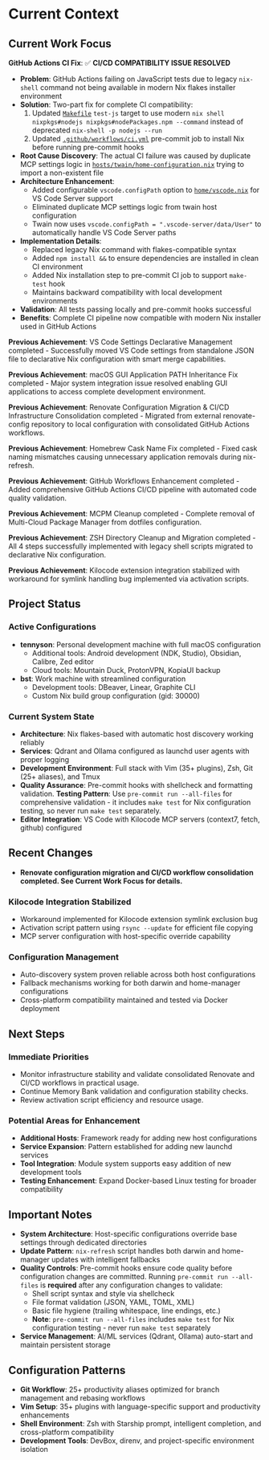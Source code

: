 # Current Context

## Current Work Focus

**GitHub Actions CI Fix**: ✅ **CI/CD COMPATIBILITY ISSUE RESOLVED**

- **Problem**: GitHub Actions failing on JavaScript tests due to legacy `nix-shell` command not being available in modern Nix flakes installer environment
- **Solution**: Two-part fix for complete CI compatibility:
  1. Updated [`Makefile`](Makefile:26) `test-js` target to use modern `nix shell nixpkgs#nodejs nixpkgs#nodePackages.npm --command` instead of deprecated `nix-shell -p nodejs --run`
  2. Updated [`.github/workflows/ci.yml`](.github/workflows/ci.yml:34) pre-commit job to install Nix before running pre-commit hooks
- **Root Cause Discovery**: The actual CI failure was caused by duplicate MCP settings logic in [`hosts/twain/home-configuration.nix`](hosts/twain/home-configuration.nix:5) trying to import a non-existent file
- **Architecture Enhancement**:
  - Added configurable `vscode.configPath` option to [`home/vscode.nix`](home/vscode.nix:125) for VS Code Server support
  - Eliminated duplicate MCP settings logic from twain host configuration
  - Twain now uses `vscode.configPath = ".vscode-server/data/User"` to automatically handle VS Code Server paths
- **Implementation Details**:
  - Replaced legacy Nix command with flakes-compatible syntax
  - Added `npm install &&` to ensure dependencies are installed in clean CI environment
  - Added Nix installation step to pre-commit CI job to support `make-test` hook
  - Maintains backward compatibility with local development environments
- **Validation**: All tests passing locally and pre-commit hooks successful
- **Benefits**: Complete CI pipeline now compatible with modern Nix installer used in GitHub Actions

**Previous Achievement**: VS Code Settings Declarative Management completed - Successfully moved VS Code settings from standalone JSON file to declarative Nix configuration with smart merge capabilities.

**Previous Achievement**: macOS GUI Application PATH Inheritance Fix completed - Major system integration issue resolved enabling GUI applications to access complete development environment.

**Previous Achievement**: Renovate Configuration Migration & CI/CD Infrastructure Consolidation completed - Migrated from external renovate-config repository to local configuration with consolidated GitHub Actions workflows.

**Previous Achievement**: Homebrew Cask Name Fix completed - Fixed cask naming mismatches causing unnecessary application removals during nix-refresh.

**Previous Achievement**: GitHub Workflows Enhancement completed - Added comprehensive GitHub Actions CI/CD pipeline with automated code quality validation.

**Previous Achievement**: MCPM Cleanup completed - Complete removal of Multi-Cloud Package Manager from dotfiles configuration.

**Previous Achievement**: ZSH Directory Cleanup and Migration completed - All 4 steps successfully implemented with legacy shell scripts migrated to declarative Nix configuration.

**Previous Achievement**: Kilocode extension integration stabilized with workaround for symlink handling bug implemented via activation scripts.

## Project Status

### Active Configurations

- **tennyson**: Personal development machine with full macOS configuration
  - Additional tools: Android development (NDK, Studio), Obsidian, Calibre, Zed editor
  - Cloud tools: Mountain Duck, ProtonVPN, KopiaUI backup
- **bst**: Work machine with streamlined configuration
  - Development tools: DBeaver, Linear, Graphite CLI
  - Custom Nix build group configuration (gid: 30000)

### Current System State

- **Architecture**: Nix flakes-based with automatic host discovery working reliably
- **Services**: Qdrant and Ollama configured as launchd user agents with proper logging
- **Development Environment**: Full stack with Vim (35+ plugins), Zsh, Git (25+ aliases), and Tmux
- **Quality Assurance**: Pre-commit hooks with shellcheck and formatting validation. **Testing Pattern**: Use `pre-commit run --all-files` for comprehensive validation - it includes `make test` for Nix configuration testing, so never run `make test` separately.
- **Editor Integration**: VS Code with Kilocode MCP servers (context7, fetch, github) configured

## Recent Changes

- **Renovate configuration migration and CI/CD workflow consolidation completed. See Current Work Focus for details.**

### Kilocode Integration Stabilized

- Workaround implemented for Kilocode extension symlink exclusion bug
- Activation script pattern using `rsync --update` for efficient file copying
- MCP server configuration with host-specific override capability

### Configuration Management

- Auto-discovery system proven reliable across both host configurations
- Fallback mechanisms working for both darwin and home-manager configurations
- Cross-platform compatibility maintained and tested via Docker deployment

## Next Steps

### Immediate Priorities

- Monitor infrastructure stability and validate consolidated Renovate and CI/CD workflows in practical usage.
- Continue Memory Bank validation and configuration stability checks.
- Review activation script efficiency and resource usage.

### Potential Areas for Enhancement

- **Additional Hosts**: Framework ready for adding new host configurations
- **Service Expansion**: Pattern established for adding new launchd services
- **Tool Integration**: Module system supports easy addition of new development tools
- **Testing Enhancement**: Expand Docker-based Linux testing for broader compatibility

## Important Notes

- **System Architecture**: Host-specific configurations override base settings through dedicated directories
- **Update Pattern**: `nix-refresh` script handles both darwin and home-manager updates with intelligent fallbacks
- **Quality Controls**: Pre-commit hooks ensure code quality before configuration changes are committed. Running `pre-commit run --all-files` is **required** after any configuration changes to validate:
  - Shell script syntax and style via shellcheck
  - File format validation (JSON, YAML, TOML, XML)
  - Basic file hygiene (trailing whitespace, line endings, etc.)
  - **Note**: `pre-commit run --all-files` includes `make test` for Nix configuration testing - never run `make test` separately
- **Service Management**: AI/ML services (Qdrant, Ollama) auto-start and maintain persistent storage

## Configuration Patterns

- **Git Workflow**: 25+ productivity aliases optimized for branch management and rebasing workflows
- **Vim Setup**: 35+ plugins with language-specific support and productivity enhancements
- **Shell Environment**: Zsh with Starship prompt, intelligent completion, and cross-platform compatibility
- **Development Tools**: DevBox, direnv, and project-specific environment isolation
